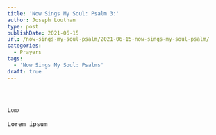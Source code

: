 ```yaml
---
title: 'Now Sings My Soul: Psalm 3:'
author: Joseph Louthan
type: post
publishDate: 2021-06-15
url: /now-sings-my-soul-psalm/2021-06-15-now-sings-my-soul-psalm/
categories:
  - Prayers
tags:
  - 'Now Sings My Soul: Psalms'
draft: true
---
```

<pre>

<pre>
<pre>
<div style="font-variant: small-caps;">Lord</div>
Lorem ipsum
</pre>
